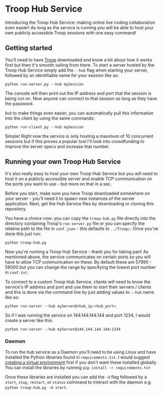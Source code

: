 # Troop Hub Service

Introducing the Troop Hub Service: making online live coding collaboration even easier! As long as the service is running you will be able to host your own publicly accessible Troop sessions with one easy command!

## Getting started

You'll need to have [Troop](https://github.com/qirky/troop) downloaded and know a bit about how it works first but then it's smooth sailing from there. To start a server hosted by the Troop Hub Service simply add the `--hub` flag when starting your server, followed by an identifiable name for your session like so:

`python run-server.py --hub mySession`

The console will then print out the IP address and port that the session is being run on. Now anyone can connect to that session as long as they have the password.

but to make things even easier, you can automatically pull this information into the client by using the same commands:

`python run-client.py --hub mySession`

Simple! Right now the service is only hosting a maximum of 10 concurrent sessions but if this proves a popular tool I'll look into crowdfunding to improve the server specs and increase that number.

## Running your own Troop Hub Service

It's also really easy to host your own Troop Hub Service but you will need to host it on a publicly accessible server and enable TCP communication on the ports you want to use - but more on that in a sec.

Before you start, make sure you have Troop downloaded somewhere on your server - you'll need it to spawn new instances of the server application. Next, get the Hub Service files by downloading or cloning this repository.

You have a choice now: you can copy the `troop-hub.py` file directly into the directory containing Troop's `run-server.py` file or you can specify the relative path to the file in `conf.json` - this defaults to `../Troop/`. Once you've done this just run:

`python troop-hub.py`

Now you're running a Troop Hub Service - thank you for taking part! As mentioned above, the service communicates on certain ports so you will have to allow TCP communication on these. By default these are 57990 - 58000 but you can change the range by specifying the lowest port number in `conf.txt`.

To connect to a custom Troop Hub Service, clients *will* need to know the service's IP address and port and use them to start their servers / clients and this is done via the command line by just adding values to `--hub` name like so:

`python run-server --hub myServer@<hub_ip:<hub_port>`

So if I was running the service on 144.144.144.144 and port 1234, I would create a server like this:

`python run-server --hub myServer@144.144.144.144:1234`

### Daemon

To run the hub service as a Daemon you'll need to be using Linux and have installed the Python libraries found in `requirements.txt`. I would suggest [creating a virtual environment](https://docs.python.org/3/library/venv.html) first if you don't want these installed globally. You can install the libraries by running `pip install -r requirements.txt`

Once these libraries are installed you can add the `-d` flag followed by a `start`, `stop`, `restart`,  or `status` command to interact with the daemon e.g. `python troop-hub.py -d start`.

